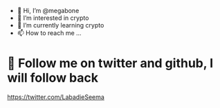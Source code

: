 

- 👋 Hi, I’m @megabone
- 👀 I’m interested in crypto
- 🌱 I’m currently learning crypto
- 📫 How to reach me ...


# 💞️ Follow me on twitter and github, I will follow back
https://twitter.com/LabadieSeema

<!---
megabone/megabone is a ✨ special ✨ repository because its `README.md` (this file) appears on your GitHub profile.
You can click the Preview link to take a look at your changes.
--->
